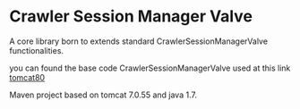 Crawler Session Manager Valve
=========

A core library born to extends standard CrawlerSessionManagerValve functionalities.

you can found the base code CrawlerSessionManagerValve used at this link [tomcat80](https://raw.githubusercontent.com/apache/tomcat80/TOMCAT_8_0_32/java/org/apache/catalina/valves/CrawlerSessionManagerValve.java)

Maven project based on tomcat 7.0.55 and java 1.7.